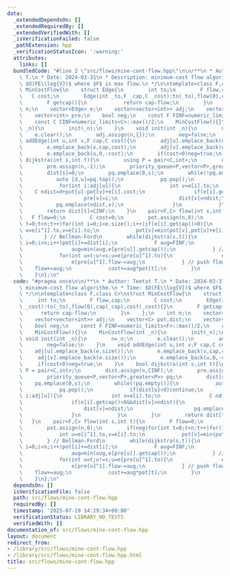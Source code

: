 ```yaml
---
data:
  _extendedDependsOn: []
  _extendedRequiredBy: []
  _extendedVerifiedWith: []
  _isVerificationFailed: false
  _pathExtension: hpp
  _verificationStatusIcon: ':warning:'
  attributes:
    links: []
  bundledCode: "#line 2 \"src/flows/mine-cont-flow.hpp\"\n\n/**\n * Author: Teetat\
    \ T.\n * Date: 2024-03-31\n * Description: minimum-cost flow algorithm.\n * Time:\
    \ $O(FE\\log{V})$ where $F$ is max flow.\n */\n\ntemplate<class F,class C>\nstruct\
    \ MinCostFlow{\n    struct Edge{\n        int to;\n        F flow,cap;\n     \
    \   C cost;\n        Edge(int _to,F _cap,C _cost):to(_to),flow(0),cap(_cap),cost(_cost){}\n\
    \        F getcap(){\n            return cap-flow;\n        }\n    };\n    int\
    \ n;\n    vector<Edge> e;\n    vector<vector<int>> adj;\n    vector<C> pot,dist;\n\
    \    vector<int> pre;\n    bool neg;\n    const F FINF=numeric_limits<F>::max()/2;\n\
    \    const C CINF=numeric_limits<C>::max()/2;\n    MinCostFlow(){}\n    MinCostFlow(int\
    \ _n){\n        init(_n);\n    }\n    void init(int _n){\n        n=_n;\n    \
    \    e.clear();\n        adj.assign(n,{});\n        neg=false;\n    }\n    void\
    \ addEdge(int u,int v,F cap,C cost){\n        adj[u].emplace_back(e.size());\n\
    \        e.emplace_back(v,cap,cost);\n        adj[v].emplace_back(e.size());\n\
    \        e.emplace_back(u,0,-cost);\n        if(cost<0)neg=true;\n    }\n    bool\
    \ dijkstra(int s,int t){\n        using P = pair<C,int>;\n        dist.assign(n,CINF);\n\
    \        pre.assign(n,-1);\n        priority_queue<P,vector<P>,greater<P>> pq;\n\
    \        dist[s]=0;\n        pq.emplace(0,s);\n        while(!pq.empty()){\n \
    \           auto [d,u]=pq.top();\n            pq.pop();\n            if(dist[u]<d)continue;\n\
    \            for(int i:adj[u]){\n                int v=e[i].to;\n            \
    \    C ndist=d+pot[u]-pot[v]+e[i].cost;\n                if(e[i].getcap()>0&&dist[v]>ndist){\n\
    \                    pre[v]=i;\n                    dist[v]=ndist;\n         \
    \           pq.emplace(ndist,v);\n                }\n            }\n        }\n\
    \        return dist[t]<CINF;\n    }\n    pair<F,C> flow(int s,int t){\n     \
    \   F flow=0;\n        C cost=0;\n        pot.assign(n,0);\n        if(neg)for(int\
    \ t=0;t<n;t++)for(int i=0;i<e.size();i++)if(e[i].getcap()>0){\n            int\
    \ u=e[i^1].to,v=e[i].to;\n            pot[v]=min(pot[v],pot[u]+e[i].cost);\n \
    \       } // Bellman-Ford\n        while(dijkstra(s,t)){\n            for(int\
    \ i=0;i<n;i++)pot[i]+=dist[i];\n            F aug=FINF;\n            for(int u=t;u!=s;u=e[pre[u]^1].to){\n\
    \                aug=min(aug,e[pre[u]].getcap());\n            } // find bottleneck\n\
    \            for(int u=t;u!=s;u=e[pre[u]^1].to){\n                e[pre[u]].flow+=aug;\n\
    \                e[pre[u]^1].flow-=aug;\n            } // push flow\n        \
    \    flow+=aug;\n            cost+=aug*pot[t];\n        }\n        return {flow,cost};\n\
    \    }\n};\n"
  code: "#pragma once\n\n/**\n * Author: Teetat T.\n * Date: 2024-03-31\n * Description:\
    \ minimum-cost flow algorithm.\n * Time: $O(FE\\log{V})$ where $F$ is max flow.\n\
    \ */\n\ntemplate<class F,class C>\nstruct MinCostFlow{\n    struct Edge{\n   \
    \     int to;\n        F flow,cap;\n        C cost;\n        Edge(int _to,F _cap,C\
    \ _cost):to(_to),flow(0),cap(_cap),cost(_cost){}\n        F getcap(){\n      \
    \      return cap-flow;\n        }\n    };\n    int n;\n    vector<Edge> e;\n\
    \    vector<vector<int>> adj;\n    vector<C> pot,dist;\n    vector<int> pre;\n\
    \    bool neg;\n    const F FINF=numeric_limits<F>::max()/2;\n    const C CINF=numeric_limits<C>::max()/2;\n\
    \    MinCostFlow(){}\n    MinCostFlow(int _n){\n        init(_n);\n    }\n   \
    \ void init(int _n){\n        n=_n;\n        e.clear();\n        adj.assign(n,{});\n\
    \        neg=false;\n    }\n    void addEdge(int u,int v,F cap,C cost){\n    \
    \    adj[u].emplace_back(e.size());\n        e.emplace_back(v,cap,cost);\n   \
    \     adj[v].emplace_back(e.size());\n        e.emplace_back(u,0,-cost);\n   \
    \     if(cost<0)neg=true;\n    }\n    bool dijkstra(int s,int t){\n        using\
    \ P = pair<C,int>;\n        dist.assign(n,CINF);\n        pre.assign(n,-1);\n\
    \        priority_queue<P,vector<P>,greater<P>> pq;\n        dist[s]=0;\n    \
    \    pq.emplace(0,s);\n        while(!pq.empty()){\n            auto [d,u]=pq.top();\n\
    \            pq.pop();\n            if(dist[u]<d)continue;\n            for(int\
    \ i:adj[u]){\n                int v=e[i].to;\n                C ndist=d+pot[u]-pot[v]+e[i].cost;\n\
    \                if(e[i].getcap()>0&&dist[v]>ndist){\n                    pre[v]=i;\n\
    \                    dist[v]=ndist;\n                    pq.emplace(ndist,v);\n\
    \                }\n            }\n        }\n        return dist[t]<CINF;\n \
    \   }\n    pair<F,C> flow(int s,int t){\n        F flow=0;\n        C cost=0;\n\
    \        pot.assign(n,0);\n        if(neg)for(int t=0;t<n;t++)for(int i=0;i<e.size();i++)if(e[i].getcap()>0){\n\
    \            int u=e[i^1].to,v=e[i].to;\n            pot[v]=min(pot[v],pot[u]+e[i].cost);\n\
    \        } // Bellman-Ford\n        while(dijkstra(s,t)){\n            for(int\
    \ i=0;i<n;i++)pot[i]+=dist[i];\n            F aug=FINF;\n            for(int u=t;u!=s;u=e[pre[u]^1].to){\n\
    \                aug=min(aug,e[pre[u]].getcap());\n            } // find bottleneck\n\
    \            for(int u=t;u!=s;u=e[pre[u]^1].to){\n                e[pre[u]].flow+=aug;\n\
    \                e[pre[u]^1].flow-=aug;\n            } // push flow\n        \
    \    flow+=aug;\n            cost+=aug*pot[t];\n        }\n        return {flow,cost};\n\
    \    }\n};\n"
  dependsOn: []
  isVerificationFile: false
  path: src/flows/mine-cont-flow.hpp
  requiredBy: []
  timestamp: '2025-07-19 14:29:34+09:00'
  verificationStatus: LIBRARY_NO_TESTS
  verifiedWith: []
documentation_of: src/flows/mine-cont-flow.hpp
layout: document
redirect_from:
- /library/src/flows/mine-cont-flow.hpp
- /library/src/flows/mine-cont-flow.hpp.html
title: src/flows/mine-cont-flow.hpp
---
```

